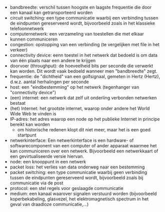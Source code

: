 - bandbreedte: verschil tussen hoogste en laagste frequentie die door een kanaal kan getransporteerd worden
- circuit switching: een type communicatie waarbij een verbinding tussen de eindpunten gereserveerd wordt, bijvoorbeeld zoals in het klassieke telefoonnetwerk
- computernetwerk: een verzameling van toestellen die met elkaar kunnen communiceren
- congestion: opstopping van een verbinding (te vergelijken met file in het verkeer)
- connectivity device: eenn toestel in het netwerk dat bedoeld is om data van één plaats naar een andere te krijgen
- doorvoer (throughput): de hoeveelheid bits per seconde die verwerkt kan worden. Dit wordt vaak bedoeld wanneer men "bandbreedte" zegt.
- frequentie: de "dichtheid" van een golfsignaal, gemeten in Hertz (Hertz), d.w.z. aantal herhalingen per seconde
- host: een "eindbestemming" op het netwerk (tegenhanger van "connectivity device")
- (een) internet: een netwerk dat zelf uit onderling verbonden netwerken bestaat
- (het) Internet: het grootste internet, waarop onder andere het World Wide Web te vinden is
- IP-adres: het adres waarop een node op het publieke Internet in principe bereikt kan worden
  - om historische redenen klopt dit niet meer, maar het is een goed startpunt
- netwerkinterface: Een netwerkinterface is een hardware- of softwarecomponent van een computer of ander apparaat waarmee het kan communiceren over een netwerk. Bijvoorbeeld een netwerkkaart of een gevirtualiseerde versie hiervan.
- node: een knooppunt in een netwerk
- packet loss: het verlies van data onderweg naar een bestemming
- packet switching: een type communicatie waarbij geen verbinding tussen de eindpunten gereserveerd wordt, bijvoorbeeld zoals bij communicatie via de post
- protocol: een stel regels voor geslaagde communicatie
- medium: een kanaal waarover signalen verstuurd worden (bijvoorbeeld koperbekabeling, glasvezel, het elektromagnetisch spectrum in het geval van draadloze communicatie,...)
